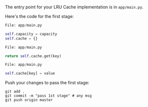 The entry point for your LRU Cache implementation is in `app/main.py`.

Here's the code for the first stage:

```python
File: app/main.py

self.capacity = capacity
self.cache = {}
```

```python
File: app/main.py

return self.cache.get(key)
```

```python
File: app/main.py

self.cache[key] = value
```

Push your changes to pass the first stage:

```
git add .
git commit -m "pass 1st stage" # any msg
git push origin master
```
